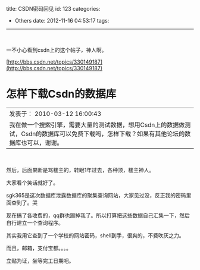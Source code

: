 title: CSDN密码回见
id: 123
categories:
  - Others
date: 2012-11-16 04:53:17
tags:
---

&nbsp;

一不小心看到csdn上的这个帖子，神人啊。

[http://bbs.csdn.net/topics/330149187](http://bbs.csdn.net/topics/330149187)

# 怎样下载Csdn的数据库

<table id="post-330149187" border="0" cellspacing="0" cellpadding="0" data-post-id="330149187">
<tbody>
<tr data-username="zxg060811135" data-floor="">
<td>发表于： 2010-03-12 16:00:43</td>
</tr>
<tr>
<td>
<div>我在做一个搜索引擎，需要大量的测试数据，想用Csdn上的数据做测试，Csdn的数据库可以免费下载吗，怎样下载？如果有其他论坛的数据库也可以，谢谢。</div></td>
</tr>
</tbody>
</table>
&nbsp;

然后，后面果断是骂楼主的，转眼1年过去，各种顶，楼主神人。

大家看个笑话就好了。

sgk365是这次数据库泄露数据库的聚集查询网站，大家见过没，反正我的密码里面查到了。哭

现在搞了各收费的，qq群也踢掉我了。所以打算把这些数据自己汇集一下，然后自行建立一个查询程序。

其实我用它查到了一个学校的网站密码，shell到手，很爽的，不费吹灰之力。

而且，邮箱，支付宝都。。。。

立贴为证，坐等完工日期吧。

&nbsp;

&nbsp;

&nbsp;

&nbsp;

&nbsp;

&nbsp;

&nbsp;

&nbsp;